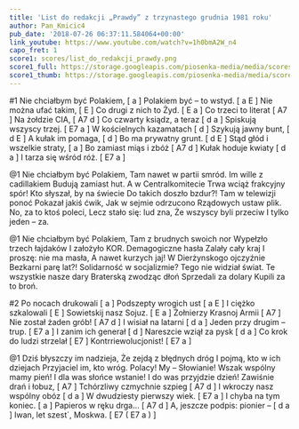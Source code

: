 ```yaml
---
title: 'List do redakcji „Prawdy” z trzynastego grudnia 1981 roku'
author: Pan_Kmicic4
pub_date: '2018-07-26 06:37:11.584064+00:00'
link_youtube: https://www.youtube.com/watch?v=1h0bmA2W_n4
capo_fret: 1
score1: scores/list_do_redakcji_prawdy.png
score1_full: https://storage.googleapis.com/piosenka-media/media/scores/list_do_redakcji_prawdy.png
score1_thumb: https://storage.googleapis.com/piosenka-media/media/scores/list_do_redakcji_prawdy.png.180x0_q85_upscale.png
---
```


#1
Nie chciałbym być Polakiem, [ a ]
Polakiem być – to wstyd. [ a E ]
Nie można ufać takim, [ E ]
Co drugi z nich to Żyd. [ E a ]
Co trzeci to literat [ A7 ]
Na żołdzie CIA, [ A7 d ]
Co czwarty ksiądz, a teraz [ d a ]
Spiskują wszyscy trzej. [ E7 a ]
W kościelnych kazamatach [ d ]
Szykują jawny bunt, [ d E ]
A kułak im pomaga, [ d ]
Bo ma prywatny grunt. [ d E ]
Stąd głód i wszelkie straty, [ a ]
Bo zamiast miąs i zbóż [ A7 d ]
Kułak hoduje kwiaty [ d a ]
I tarza się wśród róż. [ E7 a ]

@1
Nie chciałbym być Polakiem,
Tam nawet w partii smród.
Im wille z cadillakiem
Budują zamiast hut.
A w Centralkomitecie
Trwa wciąż frakcyjny spór!
Kto słyszał, by na świecie
Do takich doszło bzdur?!
Tam w telewizji ponoć
Pokazał jakiś ćwik,
Jak w sejmie odrzucono
Rządowych ustaw plik.
No, za to ktoś poleci,
Lecz stało się: lud zna,
Że wszyscy byli przeciw
I tylko jeden – za.

@1
Nie chciałbym być Polakiem,
Tam z brudnych swoich nor
Wypełzło trzech łajdaków
I założyło KOR.
Demagogiczne hasła
Zalały cały kraj
I proszę: nie ma masła,
A nawet kurzych jaj!
W Dierżynskogo ojczyźnie
Bezkarni parę lat?!
Solidarność w socjalizmie?
Tego nie widział świat.
Te wszystkie nasze dary
Braterską zwodząc dłoń
Sprzedali za dolary
Kupili za to broń.

#2
Po nocach drukowali [ a ]
Podszepty wrogich ust [ a E ]
I ciężko szkalowali [ E ]
Sowietskij nasz Sojuz. [ E a ]
Żołnierzy Krasnoj Armii [ A7 ]
Nie został żaden grób! [ A7 d ]
I wisiał na latarni [ d a ]
Jeden przy drugim – trup. [ E7 a ]
I zanim ich generał [ d ]
Nareszcie wziął za pysk [ d a ]
Co krok do ludzi strzelał [ E7 ]
Kontrriewolucjonist! [ E7 a ]

@1
Dziś błyszczy im nadzieja,
Że zejdą z błędnych dróg
I pojmą, kto w ich dziejach
Przyjaciel im, kto wróg.
Polacy! My – Słowianie! 
Wszak wspólny mamy pień! 
I dla was słońce wstanie! 
I do was przyjdzie dzień! 
Zawiśnie drań i łobuz, [ A7 ]
Tchórzliwy czmychnie szpieg [ A7 d ]
I wkroczy nasz wspólny obóz [ d a ]
W dwudziesty pierwszy wiek. [ E7 a ]
I chyba na tym koniec.  [ a ]
Papieros w ręku drga… [  A7 d ]
A, jeszcze podpis: pionier – [ d a ]
Iwan, let szest´, Moskwa. [ E7 ( E7 a ) ]